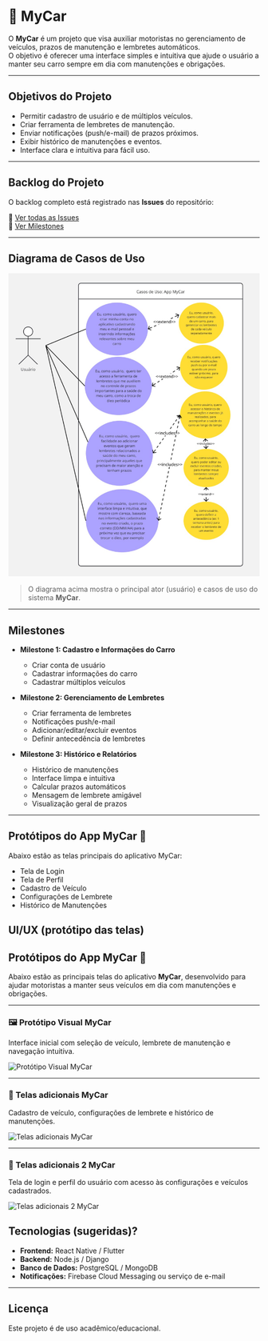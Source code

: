 # 🚗 MyCar

O **MyCar** é um projeto que visa auxiliar motoristas no gerenciamento de veículos, prazos de manutenção e lembretes automáticos.  
O objetivo é oferecer uma interface simples e intuitiva que ajude o usuário a manter seu carro sempre em dia com manutenções e obrigações.

---

## Objetivos do Projeto
- Permitir cadastro de usuário e de múltiplos veículos.
- Criar ferramenta de lembretes de manutenção.
- Enviar notificações (push/e-mail) de prazos próximos.
- Exibir histórico de manutenções e eventos.
- Interface clara e intuitiva para fácil uso.

---

## Backlog do Projeto
O backlog completo está registrado nas **Issues** do repositório:

🔗 [Ver todas as Issues](../../issues)  
🔗 [Ver Milestones](../../milestones)

---

## Diagrama de Casos de Uso

![Diagrama de Casos de Uso](Use%20Case%20Diagram%20(1).jpg)


> O diagrama acima mostra o principal ator (usuário) e casos de uso do sistema **MyCar**.

---

## Milestones
- **Milestone 1: Cadastro e Informações do Carro**  
  - Criar conta de usuário  
  - Cadastrar informações do carro  
  - Cadastrar múltiplos veículos  

- **Milestone 2: Gerenciamento de Lembretes**  
  - Criar ferramenta de lembretes  
  - Notificações push/e-mail  
  - Adicionar/editar/excluir eventos  
  - Definir antecedência de lembretes  

- **Milestone 3: Histórico e Relatórios**  
  - Histórico de manutenções  
  - Interface limpa e intuitiva  
  - Calcular prazos automáticos  
  - Mensagem de lembrete amigável  
  - Visualização geral de prazos

---
## Protótipos do App MyCar 🚗

Abaixo estão as telas principais do aplicativo MyCar:

- Tela de Login
- Tela de Perfil
- Cadastro de Veículo
- Configurações de Lembrete
- Histórico de Manutenções
## UI/UX (protótipo das telas)
## Protótipos do App MyCar 🚗

Abaixo estão as principais telas do aplicativo **MyCar**, desenvolvido para ajudar motoristas a manter seus veículos em dia com manutenções e obrigações.

---

### 🖼️ Protótipo Visual MyCar  
Interface inicial com seleção de veículo, lembrete de manutenção e navegação intuitiva.

![Protótipo Visual MyCar](Protótipo%20Visual%20MyCar.jpg)

---

### 📱 Telas adicionais MyCar  
Cadastro de veículo, configurações de lembrete e histórico de manutenções.

![Telas adicionais MyCar](./images/telas-adicionais-mycar.png)

---

### 👤 Telas adicionais 2 MyCar  
Tela de login e perfil do usuário com acesso às configurações e veículos cadastrados.

![Telas adicionais 2 MyCar](./images/telas-adicionais-2-mycar.png)

## Tecnologias (sugeridas)?
- **Frontend:** React Native / Flutter  
- **Backend:** Node.js / Django  
- **Banco de Dados:** PostgreSQL / MongoDB  
- **Notificações:** Firebase Cloud Messaging ou serviço de e-mail  

---

## Licença
Este projeto é de uso acadêmico/educacional.  


